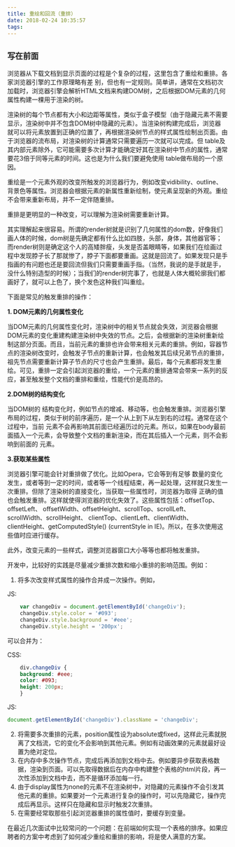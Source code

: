 ```yaml
---
title: 重绘和回流（重排）
date: 2018-02-24 10:35:57
tags:
---
```


## `写在前面`

浏览器从下载文档到显示页面的过程是个复杂的过程，这里包含了重绘和重排。各家浏览器引擎的工作原理略有差 
别，但也有一定规则。简单讲，通常在文档初次加载时，浏览器引擎会解析HTML文档来构建DOM树，之后根据DOM元素的几何属性构建一棵用于渲染的树。

渲染树的每个节点都有大小和边距等属性，类似于盒子模型（由于隐藏元素不需要显示，渲染树中并不包含DOM树中隐藏的元素）。当渲染树构建完成后，浏览器
 就可以将元素放置到正确的位置了，再根据渲染树节点的样式属性绘制出页面。由于浏览器的流布局，对渲染树的计算通常只需要遍历一次就可以完成。但 
table及其内部元素除外，它可能需要多次计算才能确定好其在渲染树中节点的属性，通常要花3倍于同等元素的时间。这也是为什么我们要避免使用 
table做布局的一个原因。

重绘是一个元素外观的改变所触发的浏览器行为，例如改变vidibility、outline、背景色等属性。浏览器会根据元素的新属性重新绘制，使元素呈现新的外观。重绘不会带来重新布局，并不一定伴随重排。

重排是更明显的一种改变，可以理解为渲染树需要重新计算。

其实理解起来很容易。所谓的render树就是识别了几何属性的dom数，好像我们画人体的时候，dom树是先确定都有什么比如四肢，头部，身体，其他器官等；而render树则是确定这个人的高矮胖瘦，头发是否盖眼睛等，如果我们在绘画过程中发现脖子长了那就惨了，脖子下面都要重画。这就是回流了。如果发现只是手指画的有问题也还是要回流但我们只需要重画手指。（当然，我说的是手就是手，没什么特别造型的时候）；当我们的render树完事了，也就是人体大概轮廓我们都画好了，就可以上色了，换个发色这种我们叫重绘。

下面是常见的触发重排的操作：

**1. DOM元素的几何属性变化**

当DOM元素的几何属性变化时，渲染树中的相关节点就会失效，浏览器会根据DOM元素的变化重建构建渲染树中失效的节点。之后，会根据新的渲染树重新绘 
制这部分页面。而且，当前元素的重排也许会带来相关元素的重排。例如，容器节点的渲染树改变时，会触发子节点的重新计算，也会触发其后续兄弟节点的重排，
 祖先节点需要重新计算子节点的尺寸也会产生重排。最后，每个元素都将发生重绘。可见，重排一定会引起浏览器的重绘，一个元素的重排通常会带来一系列的反
 应，甚至触发整个文档的重排和重绘，性能代价是高昂的。

**2.DOM树的结构变化**

当DOM树的 结构变化时，例如节点的增减、移动等，也会触发重排。浏览器引擎布局的过程，类似于树的前序遍历，是一个从上到下从左到右的过程。通常在这个过程中，当前 元素不会再影响其前面已经遍历过的元素。所以，如果在body最前面插入一个元素，会导致整个文档的重新渲染，而在其后插入一个元素，则不会影响到前面的 元素。

**3.获取某些属性**

浏览器引擎可能会针对重排做了优化。比如Opera，它会等到有足够 数量的变化发生，或者等到一定的时间，或者等一个线程结束，再一起处理，这样就只发生一次重排。但除了渲染树的直接变化，当获取一些属性时，浏览器为取得 正确的值也会触发重排。这样就使得浏览器的优化失效了。这些属性包括：offsetTop、offsetLeft、 offsetWidth、offsetHeight、scrollTop、scrollLeft、scrollWidth、scrollHeight、 clientTop、clientLeft、clientWidth、clientHeight、getComputedStyle() (currentStyle in IE)。所以，在多次使用这些值时应进行缓存。

此外，改变元素的一些样式，调整浏览器窗口大小等等也都将触发重排。

开发中，比较好的实践是尽量减少重排次数和缩小重排的影响范围。例如：

1. 将多次改变样式属性的操作合并成一次操作。例如，

JS:

```javascript
    var changeDiv = document.getElementById('changeDiv'); 
    changeDiv.style.color = '#093'; 
    changeDiv.style.background = '#eee'; 
    changeDiv.style.height = '200px';
```

可以合并为：

CSS:

```css
    div.changeDiv {
    background: #eee;
    color: #093;
    height: 200px;
    }
```

JS:

```javascript
document.getElementById('changeDiv').className = 'changeDiv';
```

2. 将需要多次重排的元素，position属性设为absolute或fixed，这样此元素就脱离了文档流，它的变化不会影响到其他元素。例如有动画效果的元素就最好设置为绝对定位。
3. 在内存中多次操作节点，完成后再添加到文档中去。例如要异步获取表格数据，渲染到页面。可以先取得数据后在内存中构建整个表格的html片段，再一次性添加到文档中去，而不是循环添加每一行。
4. 由于display属性为none的元素不在渲染树中，对隐藏的元素操作不会引发其他元素的重排。如果要对一个元素进行复杂的操作时，可以先隐藏它，操作完成后再显示。这样只在隐藏和显示时触发2次重排。
5. 在需要经常取那些引起浏览器重排的属性值时，要缓存到变量。

在最近几次面试中比较常问的一个问题：在前端如何实现一个表格的排序。如果应聘者的方案中考虑到了如何减少重绘和重排的影响，将是使人满意的方案。